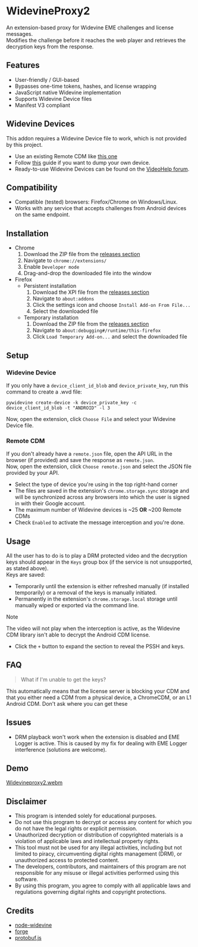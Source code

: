 # WidevineProxy2
An extension-based proxy for Widevine EME challenges and license messages. \
Modifies the challenge before it reaches the web player and retrieves the decryption keys from the response.

## Features
+ User-friendly / GUI-based
+ Bypasses one-time tokens, hashes, and license wrapping
+ JavaScript native Widevine implementation
+ Supports Widevine Device files
+ Manifest V3 compliant

## Widevine Devices
This addon requires a Widevine Device file to work, which is not provided by this project.
+ Use an existing Remote CDM like [this one](https://github.com/user-attachments/files/21834836/remote.json)
+ Follow [this](https://forum.videohelp.com/threads/408031) guide if you want to dump your own device.
+ Ready-to-use Widevine Devices can be found on the [VideoHelp forum](https://forum.videohelp.com/forums/48).

## Compatibility
+ Compatible (tested) browsers: Firefox/Chrome on Windows/Linux.
+ Works with any service that accepts challenges from Android devices on the same endpoint.

## Installation
+ Chrome
  1. Download the ZIP file from the [releases section](https://github.com/DevLARLEY/WidevineProxy2/releases)
  2. Navigate to `chrome://extensions/`
  3. Enable `Developer mode`
  4. Drag-and-drop the downloaded file into the window
+ Firefox
  + Persistent installation
    1. Download the XPI file from the [releases section](https://github.com/DevLARLEY/WidevineProxy2/releases)
    2. Navigate to `about:addons`
    3. Click the settings icon and choose `Install Add-on From File...`
    4. Select the downloaded file
  + Temporary installation
    1. Download the ZIP file from the [releases section](https://github.com/DevLARLEY/WidevineProxy2/releases)
    2. Navigate to `about:debugging#/runtime/this-firefox`
    3. Click `Load Temporary Add-on...` and select the downloaded file

## Setup
### Widevine Device
If you only have a `device_client_id_blob` and `device_private_key`, run this command to create a .wvd file:
```
pywidevine create-device -k device_private_key -c device_client_id_blob -t "ANDROID" -l 3
```
Now, open the extension, click `Choose File` and select your Widevine Device file.

### Remote CDM
If you don't already have a `remote.json` file, open the API URL in the browser (if provided) and save the response as `remote.json`. \
Now, open the extension, click `Choose remote.json` and select the JSON file provided by your API.


+ Select the type of device you're using in the top right-hand corner
+ The files are saved in the extension's `chrome.storage.sync` storage and will be synchronized across any browsers into which the user is signed in with their Google account.
+ The maximum number of Widevine devices is ~25 **OR** ~200 Remote CDMs
+ Check `Enabled` to activate the message interception and you're done.

## Usage
All the user has to do is to play a DRM protected video and the decryption keys should appear in the `Keys` group box (if the service is not unsupported, as stated above). \
Keys are saved:
+ Temporarily until the extension is either refreshed manually (if installed temporarily) or a removal of the keys is manually initiated.
+ Permanently in the extension's `chrome.storage.local` storage until manually wiped or exported via the command line.
> [!NOTE]  
> The video will not play when the interception is active, as the Widevine CDM library isn't able to decrypt the Android CDM license.

+ Click the `+` button to expand the section to reveal the PSSH and keys.

## FAQ
> What if I'm unable to get the keys?

This automatically means that the license server is blocking your CDM and that you either need a CDM from a physical device, a ChromeCDM, or an L1 Android CDM. Don't ask where you can get these

## Issues
+ DRM playback won't work when the extension is disabled and EME Logger is active. This is caused by my fix for dealing with EME Logger interference (solutions are welcome).

## Demo
[Widevineproxy2.webm](https://github.com/user-attachments/assets/8f51cee3-50e2-4aa4-b244-afa2d0b2987e)

## Disclaimer
+ This program is intended solely for educational purposes.
+ Do not use this program to decrypt or access any content for which you do not have the legal rights or explicit permission.
+ Unauthorized decryption or distribution of copyrighted materials is a violation of applicable laws and intellectual property rights.
+ This tool must not be used for any illegal activities, including but not limited to piracy, circumventing digital rights management (DRM), or unauthorized access to protected content.
+ The developers, contributors, and maintainers of this program are not responsible for any misuse or illegal activities performed using this software.
+ By using this program, you agree to comply with all applicable laws and regulations governing digital rights and copyright protections.

## Credits
+ [node-widevine](https://github.com/Frooastside/node-widevine)
+ [forge](https://github.com/digitalbazaar/forge)
+ [protobuf.js](https://github.com/protobufjs/protobuf.js)
